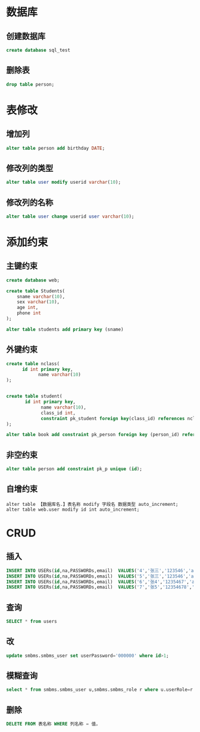 

# 数据库

## 创建数据库

```sql
create database sql_test
```

## 删除表

```sql
drop table person;
```



# 表修改

## 增加列

```sql
alter table person add birthday DATE;
```

## 修改列的类型

```sql
alter table user modify userid varchar(10);
```

## 修改列的名称

```sql
alter table user change userid user varchar(10);
```



# 添加约束



## 主键约束

```sql
create database web;

create table Students(
    sname varchar(10),
    sex varchar(10),
    age int,
    phone int
);

alter table students add primary key (sname)
```



## 外键约束

```sql
create table nclass(
      id int primary key,
			name varchar(10)
);


create table student(
       id int primary key,
			 name varchar(10),
			 class_id int,
			 constraint pk_student foreign key(class_id) references nclass(id)
);
```

```sql
alter table book add constraint pk_person foreign key (person_id) references person(id);
```



## 非空约束

```sql
alter table person add constraint pk_p unique (id);
```

## 自增约束

```mysql
alter table 【数据库名.】表名称 modify 字段名 数据类型 auto_increment;
alter table web.user modify id int auto_increment;
```



# CRUD



## 插入

```sql
INSERT INTO USERs(id,na,PASSWORDs,email)  VALUES('4','张三','123546','asd');
INSERT INTO USERs(id,na,PASSWORDs,email)  VALUES('5','张三','123546','asd');
INSERT INTO USERs(id,na,PASSWORDs,email)  VALUES('6','张4','1235467','as');
INSERT INTO USERs(id,na,PASSWORDs,email)  VALUES('7','张5','12354678','a');
```



## 查询

```sql
SELECT * from users
```

## 改

```sql
update smbms.smbms_user set userPassword='000000' where id>1;
```

## 模糊查询

```sql
select * from smbms.smbms_user u,smbms.smbms_role r where u.userRole=r.id and u.userName like '%李%';
```



## 删除

```sql
DELETE FROM 表名称 WHERE 列名称 = 值，
```


